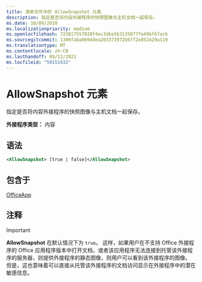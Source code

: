 ```yaml
---
title: 清单文件中的 AllowSnapshot 元素
description: 指定是否将内容外接程序的快照图像与主机文档一起保存。
ms.date: 10/09/2018
ms.localizationpriority: medium
ms.openlocfilehash: 723817557020f4ec3dbe5b3135877fe49bf67acb
ms.sourcegitcommit: 1306faba8694dea203373972b6ff2e852429a119
ms.translationtype: MT
ms.contentlocale: zh-CN
ms.lasthandoff: 09/12/2021
ms.locfileid: "59151932"
---
```

# <a name="allowsnapshot-element"></a>AllowSnapshot 元素

指定是否将内容外接程序的快照图像与主机文档一起保存。

**外接程序类型：** 内容

## <a name="syntax"></a>语法

```XML
<AllowSnapshot> [true | false]</AllowSnapshot>
```

## <a name="contained-in"></a>包含于

[OfficeApp](officeapp.md)

## <a name="remarks"></a>注释

 > [!IMPORTANT]
 > **AllowSnapshot** 在默认情况下为 `true`。 这样，如果用户在不支持 Office 外接程序的 Office 应用程序版本中打开文档，或者该应用程序无法连接到托管该外接程序的服务器，则提供外接程序的静态图像，则用户可以看到该外接程序的图像。 但是，这也意味着可以直接从托管该外接程序的文档访问显示在外接程序中的潜在敏感信息。
